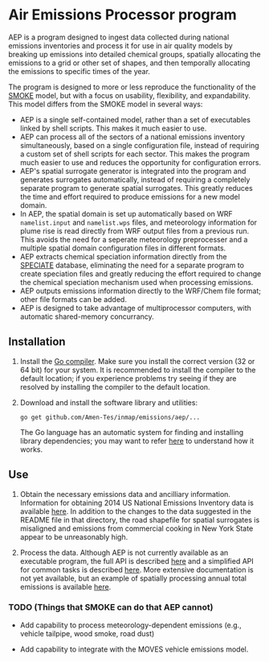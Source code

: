 # **A**ir **E**missions **P**rocessor program

AEP is a program designed to ingest data collected during national emissions inventories and process it for use in air quality models by breaking up emissions into detailed chemical groups, spatially allocating the emissions to a grid or other set of shapes, and then temporally allocating the emissions to specific times of the year.

The program is designed to more or less reproduce the functionality of the [SMOKE](http://www.cmascenter.org/smoke/) model, but with a focus on usability, flexibility, and expandability. This model differs from the SMOKE model in several ways:

- AEP is a single self-contained model, rather than a set of executables linked by shell scripts. This makes it much easier to use.
- AEP can process all of the sectors of a national emissions inventory simultaneously, based on a single configuration file, instead of requiring a custom set of shell scripts for each sector. This makes the program much easier to use and reduces the opportunity for configuration errors.
- AEP's spatial surrogate generator is integrated into the program and generates surrogates automatically, instead of requiring a completely separate program to generate spatial surrogates. This greatly reduces the time and effort required to produce emissions for a new model domain.
- In AEP, the spatial domain is set up automatically based on WRF `namelist.input` and `namelist.wps` files, and meteorology information for plume rise is read directly from WRF output files from a previous run. This avoids the need for a seperate meteorology preprocesser and a multiple spatial domain configuration files in different formats.
- AEP extracts chemical speciation information directly from the [SPECIATE](http://www.epa.gov/ttnchie1/software/speciate/) database, eliminating the need for a separate program to create speciation files and greatly reducing the effort required to change the chemical speciation mechanism used when processing emissions.
- AEP outputs emissions information directly to the WRF/Chem file format; other file formats can be added.
- AEP is designed to take advantage of multiprocessor computers, with automatic shared-memory concurrancy.

## Installation

1.  Install the [Go compiler](http://golang.org/doc/install). Make sure you install the correct version (32 or 64 bit) for your system. It is recommended to install the compiler to the default location; if you experience problems try seeing if they are resolved by installing the compiler to the default location.

2.  Download and install the software library and utilities:

        go get github.com/Amen-Tes/inmap/emissions/aep/...

    The Go language has an automatic system for finding and installing library dependencies; you may want to refer [here](http://golang.org/doc/code.html) to understand how it works.

## Use

1. Obtain the necessary emissions data and ancilliary information. Information for obtaining 2014 US National Emissions Inventory data is available [here](data/nei2014). In addition to the changes to the data suggested in the README file in that directory, the road shapefile for spatial surrogates is misaligned and emissions from commercial cooking in New York State appear to be unreasonably high.

2. Process the data. Although AEP is not currently available as an executable program, the full API is described [here](https://godoc.org/github.com/Amen-Tes/inmap/emissions/aep) and a simplified API for common tasks is described [here](https://godoc.org/github.com/ctessum/spatialmodel/inmap/emissions/aeputil). More extensive documentation is not yet available, but an example of spatially processing annual total emissions is available [here](aeputil/scale_test.go).

### TODO (Things that SMOKE can do that AEP cannot)

- Add capability to process meteorology-dependent emissions (e.g., vehicle tailpipe, wood smoke, road dust)

- Add capability to integrate with the MOVES vehicle emissions model.
